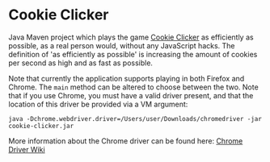 Cookie Clicker
==============

Java Maven project which plays the game [Cookie Clicker](http://orteil.dashnet.org/cookieclicker/) as efficiently as 
possible, as a real person would, without any JavaScript hacks. The definition of 'as efficiently as possible' is 
increasing the amount of cookies per second as high and as fast as possible.

Note that currently the application supports playing in both Firefox and Chrome. The ```main``` method can be altered
to choose between the two. Note that if you use Chrome, you must have a valid driver present, and that the location
of this driver be provided via a VM argument:

```
java -Dchrome.webdriver.driver=/Users/user/Downloads/chromedriver -jar cookie-clicker.jar
```

More information about the Chrome driver can be found here:
[Chrome Driver Wiki](https://code.google.com/p/selenium/wiki/ChromeDriver)

